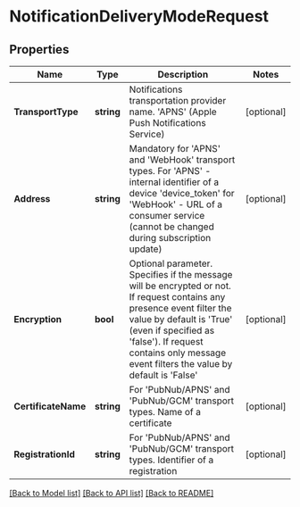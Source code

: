 # NotificationDeliveryModeRequest

## Properties
Name | Type | Description | Notes
------------ | ------------- | ------------- | -------------
**TransportType** | **string** | Notifications transportation provider name. &#39;APNS&#39; (Apple Push Notifications Service) | [optional] 
**Address** | **string** | Mandatory for &#39;APNS&#39; and &#39;WebHook&#39; transport types. For &#39;APNS&#39; - internal identifier of a device &#39;device_token&#39; for &#39;WebHook&#39; - URL of a consumer service (cannot be changed during subscription update) | [optional] 
**Encryption** | **bool** | Optional parameter. Specifies if the message will be encrypted or not. If request contains any presence event filter the value by default is &#39;True&#39; (even if specified as &#39;false&#39;). If request contains only message event filters the value by default is &#39;False&#39; | [optional] 
**CertificateName** | **string** | For &#39;PubNub/APNS&#39; and &#39;PubNub/GCM&#39; transport types. Name of a certificate | [optional] 
**RegistrationId** | **string** | For &#39;PubNub/APNS&#39; and &#39;PubNub/GCM&#39; transport types. Identifier of a registration | [optional] 

[[Back to Model list]](../README.md#documentation-for-models) [[Back to API list]](../README.md#documentation-for-api-endpoints) [[Back to README]](../README.md)


